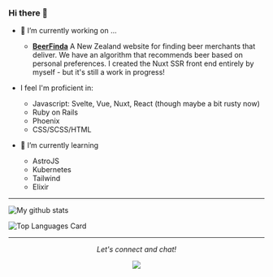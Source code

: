 ### Hi there 👋

- 🔭 I’m currently working on ...
   - **[BeerFinda](https://beerfinda.co.nz)** A New Zealand website for finding beer merchants that deliver. We have an algorithm that recommends beer based on personal preferences.
     I created the Nuxt SSR front end entirely by myself - but it's still a work in progress!
     
- I feel I'm proficient in:
   - Javascript: Svelte, Vue, Nuxt, React (though maybe a bit rusty now)
   - Ruby on Rails
   - Phoenix
   - CSS/SCSS/HTML
     
- 🌱 I’m currently learning 
  - AstroJS
  - Kubernetes
  - Tailwind
  - Elixir
<hr>

![My github stats](https://github-readme-stats.vercel.app/api?username=lukesherwood&show_icons=true)

![Top Languages Card](https://github-readme-stats.vercel.app/api/top-langs/?username=lukesherwood&layout=compact)
<hr>

<p align="center">
  <i>Let's connect and chat!</i>
  <p align="center">
    <a href="https://www.linkedin.com/in/lukesherwood/" alt="Linkedin"><img src="https://github.com/imdhruv99/imdhruv99/blob/master/readme/linkedin.png"></a>  
  </p>
</p>
